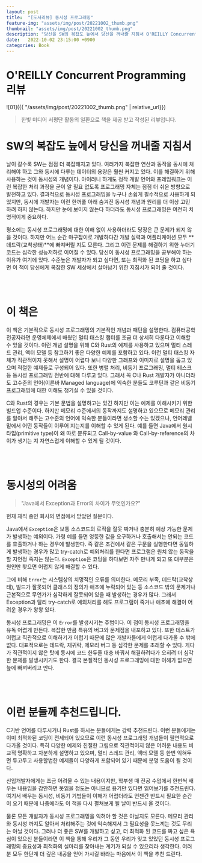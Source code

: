 ```yaml
---
layout: post
title:  "[도서리뷰] 동시성 프로그래밍"
feature-img: "assets/img/post/20221002_thumb.png"
thumbnail: "assets/img/post/20221002_thumb.png"
description: "당신을 SW의 복잡도 늪에서 당신을 꺼내줄 지침서 O'REILLY Concurrent Programming 를 읽고 리뷰합니다."
date:   2022-10-02 23:15:00 +0900
categories: Book
---
```

# O'REILLY Concurrent Programming 리뷰

![01]({{ "/assets/img/post/20221002_thumb.png" | relative_url}})

> 한빛 미디어 서평단 활동의 일환으로 책을 제공 받고 작성된 리뷰입니다.

# SW의 복잡도 늪에서 당신을 꺼내줄 지침서

날이 갈수록 SW는 점점 더 복잡해지고 있다. 여러가지 복잡한 연산과 동작을 동시에 처리해야 하고 그와 동시에 다루는 데이터의 용량은 훨씬 커지고 있다. 이를 해결하기 위해 사용하는 것이 동시성의 개념이다. 아이러니 하게도 정작 개발 언어와 프레임워크는 이런 복잡한 처리 과정을 굳이 알 필요 없도록 프로그래밍 자체는 점점 더 쉬운 방향으로 발전하고 있다. 결과적으로 동시성 프로그래밍을 누구나 손쉽게 필수적으로 사용하게 되었지만, 동시에 개발자는 이런 한꺼풀 아래 숨겨진 동시성 개념과 원리를 더 이상 고민 하려 하지 않는다. 하지만 눈에 보이지 않는다 하더라도 동시성 프로그래밍은 여전히 치명적이게 중요하다. 


평소에는 동시성 프로그래밍에 대한 이해 없이 사용하더라도 당장은 큰 문제가 되지 않을 것이다. 하지만 어느 순간 마구잡이로 개발하다간 개발 실력과 어플리케이션 모두 **데드락(교착상태)**에 빠져버릴 지도 모른다. 그리고 이런 문제를 해결하기 위한 누더기 코드는 심각한 성능저하로 이어질 수 있다. 당신이 동시성 프로그래밍을 공부해야 하는 이유가 여기에 있다. 수준높은 개발자가 되고 싶다면, 또는 최적화 된 코딩을 하고 싶다면 이 책이 당신에게 복잡한 SW 세상에서 살아남기 위한 지침서가 되어 줄 것이다.

<br/><br/>

# 이 책은 

이 책은 기본적으로 동시성 프로그래밍의 기본적인 개념과 패턴을 설명한다. 컴퓨터공학 전공자라면 운영체제에서 배웠던 멀티 태스킹 챕터를 조금 더 상세히 다룬다고 이해할 수 있을 것이다. 이런 개념 설명을 위해 C와 Rust의 예제를 사용하고 있으며 멀티 스레드 관리, 액터 모델 등 참고하기 좋은 다양한 예제를 포함하고 있다. 이런 멀티 태스킹 자체가 직관적이지 못해서 설명이 어렵다 보니 다양한 그래프와 이미지로 설명을 돕고 있으며 적절한 예제들로 구성되어 있다. 또한 병렬 처리, 비동기 프로그래밍, 멀티 테스크 등 동시성 프로그래밍 전반에 대해 다루고 있다. 그래서 꼭 C나 Rust 개발자가 아니더라도 고수준의 언어(이른바 Managed language)에 익숙한 분들도 코루틴과 같은 비동기 프로그래밍에 대한 이해도 챙기실 수 있을 것이다.


C와 Rust의 경우는 기본 문법을 설명하고는 있긴 하지만 이는 예제를 이해시키기 위한 빌드업 수준이다. 하지만 메모리 수준에서의 동작까지도 설명하고 있으므로 메모리 관리를 알아서 해주는 고수준의 언어에 익숙한 분들이라면 생소할 수는 있겠으나, 언어레벨 밑에서 어떤 동작들이 이루어 지는지를 이해할 수 있게 된다. 예를 들면 Java에서 원시 타입(primitive type)이 왜 따로 분류되고 Call-by-value 와 Call-by-reference의 차이가 생기는 지 자연스럽게 이해할 수 있게 될 것이다.

<br/><br/>

# 동시성의 어려움

> "Java에서 Exception과 Error의 차이가 무엇인가요?"

현재 재직 중인 회사의 면접에서 받았던 질문이다.

Java에서 `Exception`은 보통 소스코드의 로직을 잘못 짜거나 충분히 예상 가능한 문제가 발생하는 예외이다. 가령 예를 들면 엉뚱한 값을 요구하거나 호출해서는 안되는 코드를 호출하거나 하는 경우에 발생한다. 즉 같은 조건에서 같은 구문을 실행한다면 동일하게 발생하는 경우가 많고 try-catch로 예외처리를 한다면 프로그램은 원치 않는 동작을 할 지언정 죽지는 않는다. `Exception`은 코딩을 하다보면 자주 만나게 되고 또 대부분은 원인만 찾으면 어렵지 않게 해결할 수 있다.


그에 비해 `Error`는 시스템상의 치명적인 오류를 의미한다. 메모리 부족, 데드락(교착상태), 빌드가 잘못되어 클래스의 정의가 애초에 누락되어 있는 등 소스코드 밖의 문제거나 근본적으로 무언가가 심각하게 잘못되어 있을 때 발생하는 경우가 많다. 그래서 Exception과 달리 try-catch로 예외처리를 해도 프로그램이 죽거나 애초에 해결이 어려운 경우가 왕왕 있다. 


동시성 프로그래밍은 이 `Error`를 발생시키는 주범이다. 이 점이 동시성 프로그래밍을 유독 어렵게 만든다. 복잡한 만큼 특유의 버그와 문제점을 내포하고 있다. 또한 테스트가 어렵고 직관적으로 이해하기가 어렵기 때문에 많은 개발자들에게 어렵게 다가올 수 밖에 없다. 대표적으로는 데드락, 재귀락, 메모리 버그 등 심각한 문제를 초래할 수 있다. 게다가 직관적이지 않은 탓에 동시에 코드 한두줄 대충 바꿔서 해결하려다가 오히려 더 심각한 문제를 발생시키기도 한다. 결국 본질적인 동시성 프로그래밍에 대한 이해가 없으면 늪에 빠져버리고 만다.

<br/><br/>

# 이런 분들께 추천드립니다.

C기반 언어를 다루시거나 Rust를 하시는 분들에게는 강력 추천드린다. 이런 분들에게는 이미 최적화된 코딩이 전제되어 있으므로 이런 동시성 프로그래밍 개념들이 필연적으로 다가올 것이다. 특히 다양한 예제와 친절한 그림으로 직관적이지 않은 어려운 내용도 비교적 명확하고 차분하게 설명하고 있으며, 멀티 스레드 관리, 액터 모델 등 한번 익혀두면 두고두고 사용할법한 예제들이 다양하게 포함되어 있기 때문에 분명 도움이 될 것이다.


신입개발자에게는 조금 어려울 수 있는 내용이지만, 학부생 때 전공 수업에서 한번씩 배우는 내용임을 감안하면 못읽을 정도는 아니므로 용기만 있다면 읽어보기를 추천드린다. 여기서 배우는 동시성, 비동기 기법들이 이해가 어렵더라도 언젠간 반드시 필요한 순간이 오기 때문에 나중에라도 이 책을 다시 펼쳐보게 될 날이 반드시 올 것이다. 


물론 모든 개발자가 동시성 프로그래밍을 익혀야 할 것은 아닐지도 모른다. 메모리 관리와 동시성 까지도 알아서 처리해주는 것에 익숙해져서 그 필요성을 못느끼는 것도 무리는 아닐 것이다. 그러나 더 좋은 SW를 개발하고 싶고, 더 최적화 된 코드를 짜고 싶은 욕심이 있으신 분들이라면 이 책을 통해 우리가 그 동안 우리가 잊고 있었던 동시성 프로그래밍의 중요성과 최적화의 실마리를 찾아내는 계기가 되실 수 있으리라 생각한다. 여러분 모두 한단계 더 깊은 내공을 얻어 가시길 바라는 마음에서 이 책을 추천 드린다.